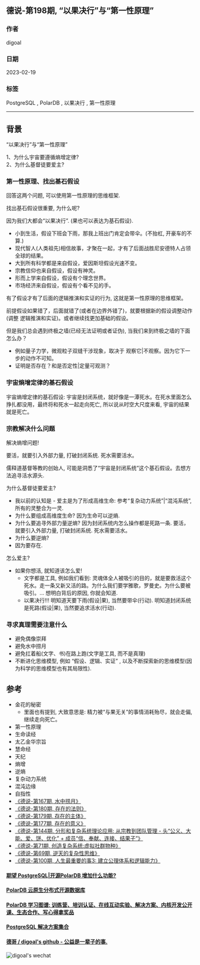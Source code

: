 ## 德说-第198期, “以果决行”与“第一性原理”
                        
### 作者                        
digoal                        
                        
### 日期                        
2023-02-19                      
                        
### 标签                        
PostgreSQL , PolarDB , 以果决行 , 第一性原理        
                        
----                        
                        
## 背景
“以果决行”与“第一性原理”  
  
  
1、为什么宇宙要遵循熵增定律?  
2、为什么基督徒要爱主?  
  
### 第一性原理、找出基石假设  
回答这两个问题, 可以使用第一性原理的思维框架.  
  
找出基石假设很重要, 为什么呢?   
  
因为我们大都会“以果决行”.  (果也可以表达为基石假设).    
- 小到生活，假设下班会下雨，那我上班出门肯定会带伞。(不抬杠, 开豪车的不算.)  
- 现代智人(人类祖先)相信故事，才聚在一起，才有了后面战胜尼安德特人占领全球的结果。  
- 大到所有科学都是来自假设，爱因斯坦假设光速不变。  
- 宗教信仰也来自假设，假设有神灵。  
- 形而上学来自假设，假设有个理念世界。  
- 市场经济来自假设，假设有个看不见的手。  
  
有了假设才有了后面的逻辑推演和实证的行为, 这就是第一性原理的思维框架。  
  
前提假设如果错了，后面就错了(或者在边界外错了)，就要根据新的假设调整动作(调整 逻辑推演和实证)。或者继续找更加基础的假设。  
  
但是我们总会遇到终极之墙(已经无法证明或者证伪), 当我们来到终极之墙的下面怎么办？  
- 例如量子力学，微观粒子双缝干涉现象，取决于 观察它|不观察。因为它下一步的动作不可知。    
- 证明是否存在？和是否定性|定量可观测？    
  
### 宇宙熵增定律的基石假设   
宇宙熵增定律的基石假设: 宇宙是封闭系统，就好像是一潭死水。在死水里面怎么挣扎都没用，最终将和死水一起走向死亡, 所以说从时空大尺度来看, 宇宙的结果就是死亡。  
  
### 宗教解决什么问题  
解决熵增问题!   
  
要活，就要引入外部力量, 打破封闭系统. 死水需要活水。  
  
儒释道基督等教的创始人, 可能是洞悉了“宇宙是封闭系统”这个基石假设。去想方法追寻活水源头.    
  
为什么基督徒要爱主?  
- 我以前的认知是 - 爱主是为了形成高维生命: 参考“复杂动力系统”|“混沌系统”, 所有的灵整合为一灵.    
- 为什么要组成高维度生命? 因为生命可以逆熵.   
- 为什么要追寻外部力量逆熵? 因为封闭系统内怎么操作都是死路一条. 要活，就要引入外部力量, 打破封闭系统. 死水需要活水。  
- 为什么要逆熵?   
- 因为要存在.   
  
怎么爱主?    
- 如果你想活, 就知道该怎么爱!     
    - 文字都是工具, 例如我们看到: 灵魂体全人被吸引的目的，就是要救活这个死水。走一条又新又活的路。为什么我们要学雅歌，罗曼史。为什么要被吸引。... 想明白背后的原因, 你就会知道.  
    - 以果决行!!! 明知道天要下雨(假设|果), 当然要带伞(行动).   明知道封闭系统是死路(假设|果), 当然要追求活水(行动).   
  
  
  
  
### 寻求真理需要注意什么  
- 避免偶像崇拜  
- 避免水中捞月  
- 避免扛着船(文字、书)在路上跑(文字是工具, 而不是真理)   
- 不断进化思维模型, 例如 “假设、逻辑、实证” , 以及不断探索新的思维模型(因为科学的思维模型也有其局限性).  
  
  
  
  
## 参考  
- 金花的秘密  
    - 里面也有提到, 大致意思是: 精力被“与果无关”的事情消耗殆尽，就会走偏, 继续走向死亡。  
- 第一性原理  
- 生命读经  
- 太乙金华宗旨  
- 慧命经  
- 天纪  
- 熵增  
- 逆熵  
- 复杂动力系统  
- 混沌边缘  
- 自指性  
- [《德说-第167期, 水中捞月》](../202210/20221027_01.md)    
- [《德说-第180期, 存在的法则》](../202211/20221124_05.md)    
- [《德说-第179期, 存在的主体》](../202211/20221123_04.md)    
- [《德说-第177期, 存在的意义》](../202211/20221120_01.md)    
- [《德说-第144期, 分形和复杂系统理论应用: 从宗教到团队管理 - 头“公义、大能、爱、饼、优化” + 成员“信、奉献、连接、结果子”》](../202209/20220916_02.md)    
- [《德说-第71期, 创造复杂系统:虚拟社群物种》](../202112/20211203_03.md)    
- [《德说-第69期, 逆天的复杂性思维》](../202112/20211202_05.md)    
- [《德说-第100期, 人生最重要的事3: 建立公理体系和逻辑能力》](../202206/20220610_01.md)  
  
  
  
#### [期望 PostgreSQL|开源PolarDB 增加什么功能?](https://github.com/digoal/blog/issues/76 "269ac3d1c492e938c0191101c7238216")
  
  
#### [PolarDB 云原生分布式开源数据库](https://github.com/ApsaraDB "57258f76c37864c6e6d23383d05714ea")
  
  
#### [PolarDB 学习图谱: 训练营、培训认证、在线互动实验、解决方案、内核开发公开课、生态合作、写心得拿奖品](https://www.aliyun.com/database/openpolardb/activity "8642f60e04ed0c814bf9cb9677976bd4")
  
  
#### [PostgreSQL 解决方案集合](../201706/20170601_02.md "40cff096e9ed7122c512b35d8561d9c8")
  
  
#### [德哥 / digoal's github - 公益是一辈子的事.](https://github.com/digoal/blog/blob/master/README.md "22709685feb7cab07d30f30387f0a9ae")
  
  
![digoal's wechat](../pic/digoal_weixin.jpg "f7ad92eeba24523fd47a6e1a0e691b59")
  
